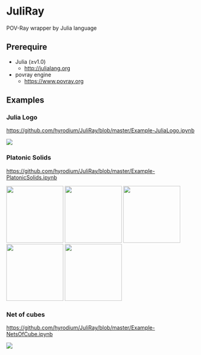 # JuliRay
POV-Ray wrapper by Julia language

## Prerequire
* Julia (≥v1.0)
    * http://julialang.org
* povray engine
    * https://www.povray.org


## Examples

### Julia Logo
https://github.com/hyrodium/JuliRay/blob/master/Example-JuliaLogo.ipynb

![](https://66.media.tumblr.com/34a54665ffe83ae94cbd09e5b5d6328f/tumblr_pxq5981dkl1s2lbywo1_500.png)


### Platonic Solids
https://github.com/hyrodium/JuliRay/blob/master/Example-PlatonicSolids.ipynb

<img src="https://66.media.tumblr.com/5867c1e5c0e18a181065c14142f99e68/tumblr_pxq4ryxkL11s2lbywo1_500.png" width="150"> <img src="https://66.media.tumblr.com/013452ef3317875ba423896774178a11/tumblr_pxq4ryxkL11s2lbywo3_500.png" width="150"> <img src="https://66.media.tumblr.com/7f622547966d36e8ca706e4cd258e871/tumblr_pxq4ryxkL11s2lbywo4_500.png" width="150"> <img src="https://66.media.tumblr.com/67bbf274e446e945a3e1e5e6cfe80d6d/tumblr_pxq4ryxkL11s2lbywo5_500.png" width="150"> <img src="https://66.media.tumblr.com/d5960725e7862ed348b56ee18a472afa/tumblr_pxq4ryxkL11s2lbywo2_500.png" width="150">


### Net of cubes
https://github.com/hyrodium/JuliRay/blob/master/Example-NetsOfCube.ipynb

![](https://media.giphy.com/media/H1wXzPqnl59qY5U9Mc/source.gif)

